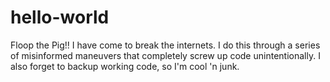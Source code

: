 # hello-world
Floop the Pig!!
I have come to break the internets.
I do this through a series of misinformed maneuvers that completely screw up code unintentionally.
I also forget to backup working code, so I'm cool 'n junk.
